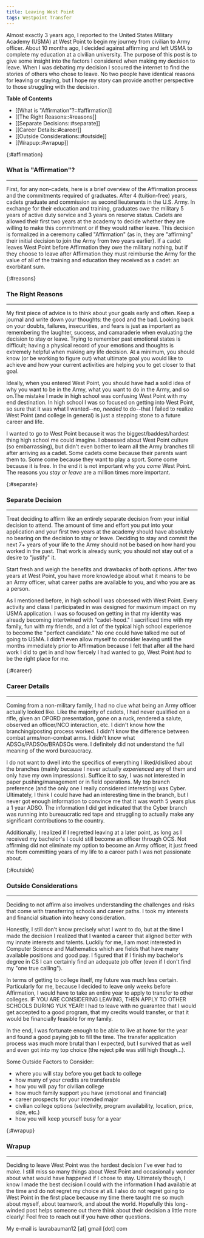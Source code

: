 ```yaml
---
title: Leaving West Point
tags: Westpoint Transfer
---
```


Almost exactly 3 years ago, I reported to the United States Military Academy (USMA) at West Point to begin my journey from civilian to Army officer. About 10 months ago, I decided against affirming and left USMA to complete my education at a civilian university. The purpose of this post is to give some insight into the factors I considered when making my decision to leave. When I was debating my decision I scoured the internet to find the stories of others who chose to leave. No two people have identical reasons for leaving or staying, but I hope my story can provide another perspective to those struggling with the decision.

**Table of Contents**
- [[What is "Affirmation"?::#affirmation]]
- [[The Right Reasons::#reasons]]
- [[Separate Decisions::#separate]]
- [[Career Details::#career]]
- [[Outside Considerations::#outside]]
- [[Wrapup::#wrapup]]

{:#affirmation}
### What is "Affirmation"?
---

First, for any non-cadets, here is a brief overview of the Affirmation process and the commitments required of graduates. After 4 (tuition-free) years, cadets graduate and commission as second lieutenants in the U.S. Army. In exchange for their education and training, graduates owe the military 5 years of active duty service and 3 years on reserve status. Cadets are allowed their first two years at the academy to decide whether they are willing to make this commitment or if they would rather leave. This decision is formalized in a ceremony called "Affirmation" (as in, they are "affirming" their initial decision to join the Army from two years earlier). If a cadet leaves West Point before Affirmation they owe the military nothing, but if they choose to leave after Affirmation they must reimburse the Army for the value of all of the training and education they received as a cadet: an exorbitant sum. 

{:#reasons}
### The Right Reasons
---

My first piece of advice is to think about your goals early and often. Keep a journal and write down your thoughts: the good and the bad. Looking back on your doubts, failures, insecurities, and fears is just as important as remembering the laughter, success, and camaraderie when evaluating the decision to stay or leave. Trying to remember past emotional states is difficult; having a physical record of your emotions and thoughts is extremely helpful when making any life decision. At a minimum, you should know (or be working to figure out) what ultimate goal you would like to achieve and how your current activities are helping you to get closer to that goal. 

Ideally, when you entered West Point, you should have had a solid idea of why you want to be in the Army, what you want to do in the Army, and so on.The mistake I made in high school was confusing West Point with my end destination. In high school I was so focused on getting into West Point, so sure that it was what I wanted--no, *needed* to do--that I failed to realize West Point (and college in general) is just a stepping stone to a future career and life. 

I wanted to go to West Point because it was the biggest/baddest/hardest thing high school me could imagine. I obsessed about West Point culture (so embarrassing), but didn't even bother to learn all the Army branches till after arriving as a cadet. Some cadets come because their parents want them to. Some come because they want to play a sport. Some come because it is free. In the end it is not important why you *come* West Point. The reasons you *stay or leave* are a million times more important.

{:#separate}
### Separate Decision
---

Treat deciding to affirm like an entirely separate decision from your initial decision to attend. The amount of time and effort you put into your application and your first two years at the academy should have absolutely no bearing on the decision to stay or leave. Deciding to stay and commit the next 7+ years of your life to the Army should not be based on how hard you worked in the past. That work is already sunk; you should not stay out of a desire to "justify" it. 

Start fresh and weigh the benefits and drawbacks of both options. After two years at West Point, you have more knowledge about what it means to be an Army officer, what career paths are available to you, and who you are as a person. 

As I mentioned before, in high school I was obsessed with West Point. Every activity and class I participated in was designed for maximum impact on my USMA application. I was so focused on getting in that my identity was already becoming intertwined with "cadet-hood." I sacrificed time with my family, fun with my friends, and a lot of the typical high school experience to become the "perfect candidate." No one could have talked me out of going to USMA. I didn't even allow myself to consider leaving until the months immediately prior to Affirmation because I felt that after all the hard work I did to get in and how fiercely I had wanted to go, West Point *had* to be the right place for me. 

{:#career}
### Career Details
---

Coming from a non-military family, I had no clue what being an Army officer actually looked like. Like the majority of cadets, I had never qualified on a rifle, given an OPORD presentation, gone on a ruck, rendered a salute, observed an officer/NCO interaction, etc. I didn't know how the branching/posting process worked. I didn't know the difference between combat arms/non-combat arms. I didn't know what ADSOs/PADSOs/BRADSOs were. I definitely did not understand the full meaning of the word bureaucracy. 

I do not want to dwell into the specifics of everything I liked/disliked about the branches (mainly because I never actually *experienced* any of them and only have my own impressions). Suffice it to say, I was not interested in paper pushing/management or in field operations. My top branch preference (and the only one I really considered interesting) was Cyber. Ultimately, I think I could have had an interesting time in the branch, but I never got enough information to convince me that it was worth 5 years plus a 1 year ADSO. The information I did get indicated that the Cyber branch was running into bureaucratic red tape and struggling to actually make any significant contributions to the country. 

Additionally, I realized if I regretted leaving at a later point, as long as I received my bachelor's I could still become an officer through OCS. Not affirming did not eliminate my option to become an Army officer, it just freed me from committing years of my life to a career path I was not passionate about.


{:#outside}
### Outside Considerations
---

Deciding to not affirm also involves understanding the challenges and risks that come with transferring schools and career paths. I took my interests and financial situation into heavy consideration. 

Honestly, I still don't know precisely what I want to do, but at the time I made the decision I realized that I wanted a career that aligned better with my innate interests and talents. Luckily for me, I am most interested in Computer Science and Mathematics which are fields that have many available positions and good pay. I figured that if I finish my bachelor's degree in CS I can certainly find an adequate job offer (even if I don't find my "one true calling").

In terms of getting to college itself, my future was much less certain. Particularly for me, because I decided to leave only weeks before Affirmation, I would have to take an entire year to apply to transfer to other colleges. IF YOU ARE CONSIDERING LEAVING, THEN APPLY TO OTHER SCHOOLS DURING YUK YEAR! I had to leave with no guarantee that I would get accepted to a good program, that my credits would transfer, or that it would be financially feasible for my family. 

In the end, I was fortunate enough to be able to live at home for the year and found a good paying job to fill the time. The transfer application process was much more brutal than I expected, but I survived that as well and even got into my top choice (the reject pile was still high though...). 

Some Outside Factors to Consider:
+ where you will stay before you get back to college
+ how many of your credits are transferable
+ how you will pay for civilian college
+ how much family support you have (emotional and financial)
+ career prospects for your intended major
+ civilian college options (selectivity, program availability, location, price, size, etc.)
+ how you will keep yourself busy for a year

{:#wrapup}
### Wrapup
---

Deciding to leave West Point was the hardest decision I've ever had to make. I still miss so many things about West Point and occasionally wonder about what would have happened if I chose to stay. Ultimately though, I know I made the best decision I could with the information I had available at the time and do not regret my choice at all. I also do not regret going to West Point in the first place because my time there taught me so much about myself, about teamwork, and about the world. Hopefully this long-winded post helps someone out there think about their decision a little more clearly! Feel free to reach out if you have other questions. 

My e-mail is laurabauman12 [at] gmail [dot] com